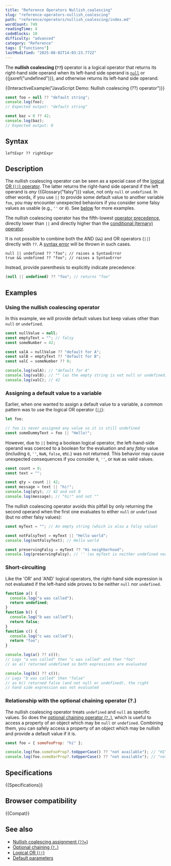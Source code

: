 ```yaml
---
title: "Reference Operators Nullish_coalescing"
slug: "reference-operators-nullish_coalescing"
path: "reference/operators/nullish_coalescing/index.md"
wordCount: 749
readingTime: 4
codeBlocks: 10
difficulty: "advanced"
category: "Reference"
tags: ["functions"]
lastModified: "2025-08-02T14:03:23.772Z"
---
```



The **nullish coalescing (`??`)** operator is a logical
operator that returns its right-hand side operand when its left-hand side operand is
[`null`](/en-US/docs/Web/JavaScript/Reference/Operators/null) or {{jsxref("undefined")}}, and otherwise returns its left-hand side
operand.

{{InteractiveExample("JavaScript Demo: Nullish coalescing (??) operator")}}

```js interactive-example
const foo = null ?? "default string";
console.log(foo);
// Expected output: "default string"

const baz = 0 ?? 42;
console.log(baz);
// Expected output: 0
```

## Syntax

```js-nolint
leftExpr ?? rightExpr
```

## Description

The nullish coalescing operator can be seen as a special case of the [logical OR (`||`) operator](/en-US/docs/Web/JavaScript/Reference/Operators/Logical_OR). The latter returns the right-hand side operand if the left operand is _any_ {{Glossary("falsy")}} value, not only `null` or `undefined`. In other words, if you use `||` to provide some default value to another variable `foo`, you may encounter unexpected behaviors if you consider some falsy values as usable (e.g., `''` or `0`). See [below](#assigning_a_default_value_to_a_variable) for more examples.

The nullish coalescing operator has the fifth-lowest [operator precedence](/en-US/docs/Web/JavaScript/Reference/Operators/Operator_precedence), directly lower than `||` and directly higher than the [conditional (ternary) operator](/en-US/docs/Web/JavaScript/Reference/Operators/Conditional_operator).

It is not possible to combine both the AND (`&&`) and OR operators (`||`) directly with `??`. A [syntax error](/en-US/docs/Web/JavaScript/Reference/Errors/Cant_use_nullish_coalescing_unparenthesized) will be thrown in such cases.

```js-nolint example-bad
null || undefined ?? "foo"; // raises a SyntaxError
true && undefined ?? "foo"; // raises a SyntaxError
```

Instead, provide parenthesis to explicitly indicate precedence:

```js example-good
(null || undefined) ?? "foo"; // returns "foo"
```

## Examples

### Using the nullish coalescing operator

In this example, we will provide default values but keep values other than `null` or `undefined`.

```js
const nullValue = null;
const emptyText = ""; // falsy
const someNumber = 42;

const valA = nullValue ?? "default for A";
const valB = emptyText ?? "default for B";
const valC = someNumber ?? 0;

console.log(valA); // "default for A"
console.log(valB); // "" (as the empty string is not null or undefined)
console.log(valC); // 42
```

### Assigning a default value to a variable

Earlier, when one wanted to assign a default value to a variable, a common pattern was to use the logical OR operator ([`||`](/en-US/docs/Web/JavaScript/Reference/Operators/Logical_OR)):

```js
let foo;

// foo is never assigned any value so it is still undefined
const someDummyText = foo || "Hello!";
```

However, due to `||` being a boolean logical operator, the left-hand-side operand was coerced to a boolean for the evaluation and any _falsy_ value (including `0`, `''`, `NaN`, `false`, etc.) was not returned. This behavior may cause unexpected consequences if you consider `0`, `''`, or `NaN` as valid values.

```js
const count = 0;
const text = "";

const qty = count || 42;
const message = text || "hi!";
console.log(qty); // 42 and not 0
console.log(message); // "hi!" and not ""
```

The nullish coalescing operator avoids this pitfall by only returning the second operand when the first one evaluates to either `null` or `undefined` (but no other falsy values):

```js
const myText = ""; // An empty string (which is also a falsy value)

const notFalsyText = myText || "Hello world";
console.log(notFalsyText); // Hello world

const preservingFalsy = myText ?? "Hi neighborhood";
console.log(preservingFalsy); // '' (as myText is neither undefined nor null)
```

### Short-circuiting

Like the 'OR' and 'AND' logical operators, the right-hand side expression is not evaluated if the left-hand side proves to be neither `null` nor `undefined`.

```js
function a() {
  console.log("a was called");
  return undefined;
}
function b() {
  console.log("b was called");
  return false;
}
function c() {
  console.log("c was called");
  return "foo";
}

console.log(a() ?? c());
// Logs "a was called" then "c was called" and then "foo"
// as a() returned undefined so both expressions are evaluated

console.log(b() ?? c());
// Logs "b was called" then "false"
// as b() returned false (and not null or undefined), the right
// hand side expression was not evaluated
```

### Relationship with the optional chaining operator (?.)

The nullish coalescing operator treats `undefined` and `null` as specific values. So does the [optional chaining operator (`?.`)](/en-US/docs/Web/JavaScript/Reference/Operators/Optional_chaining), which is useful to access a property of an object which may be `null` or `undefined`. Combining them, you can safely access a property of an object which may be nullish and provide a default value if it is.

```js
const foo = { someFooProp: "hi" };

console.log(foo.someFooProp?.toUpperCase() ?? "not available"); // "HI"
console.log(foo.someBarProp?.toUpperCase() ?? "not available"); // "not available"
```

## Specifications

{{Specifications}}

## Browser compatibility

{{Compat}}

## See also

- [Nullish coalescing assignment (`??=`)](/en-US/docs/Web/JavaScript/Reference/Operators/Nullish_coalescing_assignment)
- [Optional chaining (`?.`)](/en-US/docs/Web/JavaScript/Reference/Operators/Optional_chaining)
- [Logical OR (`||`)](/en-US/docs/Web/JavaScript/Reference/Operators/Logical_OR)
- [Default parameters](/en-US/docs/Web/JavaScript/Reference/Functions/Default_parameters)
